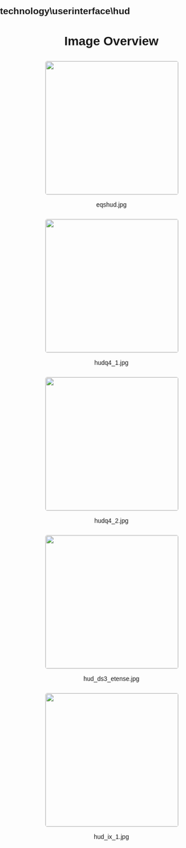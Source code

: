 ## technology\userinterface\hud
<style>
    body {
        font-family: Arial, sans-serif;
        margin: 0;
        padding: 0;
    }
    .image-gallery {
        display: flex;
        flex-wrap: wrap;
        gap: 10px;
        justify-content: center;
        padding: 10px;
    }
    .image-gallery img {
        width: 300px;
        height: auto;
        border: 1px solid #ddd;
        border-radius: 5px;
    }
    .image-gallery div {
        flex: 1 1 calc(33.333% - 20px); /* Three images per row on large screens */
        max-width: 300px;
        text-align: center;
    }
    @media (max-width: 768px) {
        .image-gallery div {
            flex: 1 1 calc(50% - 20px); /* Two images per row on medium screens */
        }
    }
    @media (max-width: 480px) {
        .image-gallery div {
            flex: 1 1 100%; /* One image per row on small screens */
        }
    }
</style>
<h1 style ="text-align: center;"> Image Overview </h1> <div class="image-gallery">
<div>
<img src="https://media.evkx.net/multimedia/technology/userinterface/hud/eqshud_st.jpg">
<p>eqshud.jpg</p>
</div>
<div>
<img src="https://media.evkx.net/multimedia/technology/userinterface/hud/hudq4_1_st.jpg">
<p>hudq4_1.jpg</p>
</div>
<div>
<img src="https://media.evkx.net/multimedia/technology/userinterface/hud/hudq4_2_st.jpg">
<p>hudq4_2.jpg</p>
</div>
<div>
<img src="https://media.evkx.net/multimedia/technology/userinterface/hud/hud_ds3_etense_st.jpg">
<p>hud_ds3_etense.jpg</p>
</div>
<div>
<img src="https://media.evkx.net/multimedia/technology/userinterface/hud/hud_ix_1_st.jpg">
<p>hud_ix_1.jpg</p>
</div>
</div>
